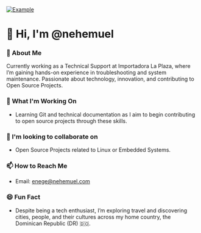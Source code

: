 <div>
<a href="https://www.somedomain.com" target="_blank">
<img src="https://capsule-render.vercel.app/api?type=waving&height=300&color=gradient&text=Nehemuel García&section=header" alt="Example">
</a>
</div>

# 👋 Hi, I'm @nehemuel  

### 👀 About Me  

 Currently working as a Technical Support at Importadora La Plaza, where I’m gaining hands-on experience in troubleshooting and system maintenance. Passionate about technology, innovation, and contributing to Open Source Projects.

### 🌱 What I'm Working On  

- Learning Git and technical documentation as I aim to begin contributing to open source projects through these skills.

### 🤝 I'm looking to collaborate on  

- Open Source Projects related to Linux or Embedded Systems.  

### 📫 How to Reach Me  

* Email: [enege@nehemuel.com](mailto:enege@nehemuel.com) 

### 😄 Fun Fact  

* Despite being a tech enthusiast, I’m exploring travel and discovering cities, people, and their cultures across my home country, the Dominican Republic (DR) 🇩🇴.  



<!---
nehemuel/nehemuel is a ✨ special ✨ repository because its `README.md` (this file) appears on your GitHub profile.
You can click the Preview link to take a look at your changes.
--->
